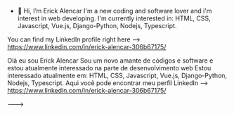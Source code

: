 - 👋 Hi, I’m Erick Alencar
I'm a new coding and software lover and i'm interest in web developing.
I'm currently interested in: HTML, CSS, Javascript, Vue.js, Django-Python, Nodejs, Typescript.

You can find my LinkedIn profile right here --> https://www.linkedin.com/in/erick-alencar-306b67175/

Olá eu sou Erick Alencar
Sou um novo amante de códigos e software e estou atualmente interessado na parte de desenvolvimento web
Estou interessado atualmente em: HTML, CSS, Javascript, Vue.js, Django-Python, Nodejs, Typescript.
Aqui você pode encontrar meu perfil LinkedIn --> https://www.linkedin.com/in/erick-alencar-306b67175/




--->
